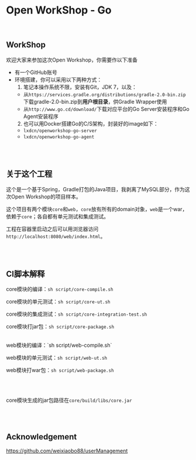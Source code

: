 Open WorkShop - Go
==================

<br />

WorkShop
--------

欢迎大家来参加这次Open Workshop，你需要作以下准备

  - 有一个GitHub账号
  - 环境搭建，你可以采用以下两种方式：
    1. 笔记本操作系统不限，安装有Git，JDK 7，以及：
      - 从`https://services.gradle.org/distributions/gradle-2.0-bin.zip`下载gradle-2.0-bin.zip到**用户根目录**，供Gradle Wrapper使用
      - 从`http://www.go.cd/download/`下载对应平台的Go Server安装程序和Go Agent安装程序
    2. 也可以用Docker搭建Go的C/S架构，封装好的image如下：
      - `lxdcn/openworkshop-go-server`
      - `lxdcn/openworkshop-go-agent`


<br /><br />

关于这个工程
-----------

这个是一个基于Spring，Gradle打包的Java项目，我剥离了MySQL部分，作为这次Open Workshop的项目样本。

这个项目有两个模块`core`和`web`，`core`放有所有的domain对象，`web`是一个war，依赖于`core`；各自都有单元测试和集成测试。

工程在容器里启动之后可以用浏览器访问`http://localhost:8080/web/index.html`。




<br /><br />

CI脚本解释
---------

core模块的编译：`sh script/core-compile.sh`

core模块的单元测试：`sh script/core-ut.sh`

core模块的集成测试：`sh script/core-integration-test.sh`

core模块打jar包：`sh script/core-package.sh`

<br />
web模块的编译：`sh script/web-compile.sh`

web模块的单元测试：`sh script/web-ut.sh`

web模块打war包：`sh script/web-package.sh`


<br /><br />

core模块生成的jar包路径在`core/build/libs/core.jar`

<br /><br />

Acknowledgement
---------------

https://github.com/weixiaobo88/userManagement

